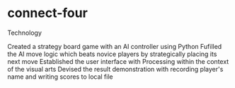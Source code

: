 # connect-four
Technology

Created a strategy board game with an AI controller using Python
Fufilled the AI move logic which beats novice players by strategically placing its next move
Established the user interface with Processing within the context of the visual arts
Devised the result demonstration with recording player's name and writing scores to local file
